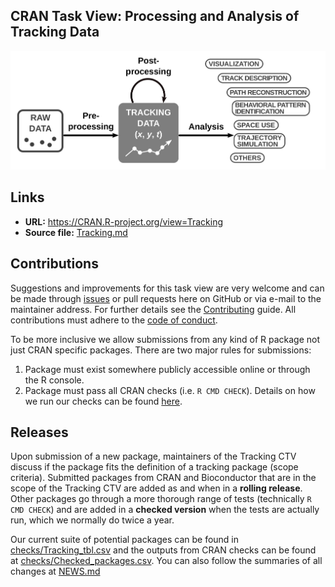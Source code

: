 ## CRAN Task View: Processing and Analysis of Tracking Data


![Workflow for data processing and analysis in movement ecology](/img/workflow.png "Workflow for data processing and analysis in movement ecology")

## Links

* **URL:** <https://CRAN.R-project.org/view=Tracking>
* **Source file:** [Tracking.md](Tracking.md)


## Contributions

Suggestions and improvements for this task view are very welcome and can be made
through [issues](https://github.com/cran-task-views/Tracking/issues/new/choose)
or pull requests here on GitHub or via e-mail to the maintainer address. For
further details see the
[Contributing](https://github.com/cran-task-views/ctv/blob/main/Contributing.md)
guide. All contributions must adhere to the [code of
conduct](https://github.com/cran-task-views/ctv/blob/main/CodeOfConduct.md).

To be more inclusive we allow submissions from any kind of R package not just
CRAN specific packages. There are two major rules for submissions:

1. Package must exist somewhere publicly accessible online or through the R
   console.
2. Package must pass all CRAN checks (i.e. `R CMD CHECK`). Details on how we run
   our checks can be found [here](checks/).


## Releases

Upon submission of a new package, maintainers of the Tracking CTV discuss if the
package fits the definition of a tracking package (scope criteria).  Submitted
packages from CRAN and Bioconductor that are in the scope of the Tracking CTV
are added as and when in a **rolling release**. Other packages go through a more
thorough range of tests (technically `R CMD CHECK`) and are added in a **checked
version** when the tests are actually run, which we normally do twice a year.

Our current suite of potential packages can be found in
[checks/Tracking_tbl.csv](checks/Tracking_tbl.csv) and the outputs from CRAN
checks can be found at
[checks/Checked_packages.csv](checks/Checked_packages.csv).  You can also follow
the summaries of all changes at [NEWS.md](NEWS.md)

